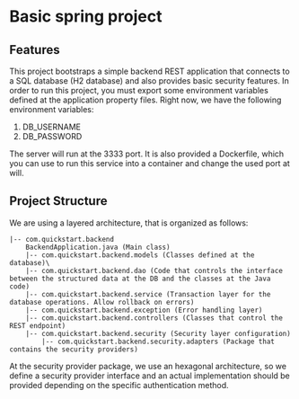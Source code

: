 # Basic spring project

## Features

This project bootstraps a simple backend REST application that connects to a SQL database (H2 database) and also 
provides basic security features. In order to run this project, you must export some environment variables defined
at the application property files. Right now, we have the following environment variables:

1. DB_USERNAME
2. DB_PASSWORD

The server will run at the 3333 port. It is also provided a Dockerfile, which you can use to run this service into a container
and change the used port at will.

## Project Structure

We are using a layered architecture, that is organized as follows:

```
|-- com.quickstart.backend
	BackendApplication.java (Main class)
    |-- com.quickstart.backend.models (Classes defined at the database)\
    |-- com.quickstart.backend.dao (Code that controls the interface between the structured data at the DB and the classes at the Java code)
    |-- com.quickstart.backend.service (Transaction layer for the database operations. Allow rollback on errors)
    |-- com.quickstart.backend.exception (Error handling layer)
    |-- com.quickstart.backend.controllers (Classes that control the REST endpoint)
    |-- com.quickstart.backend.security (Security layer configuration)
    	|-- com.quickstart.backend.security.adapters (Package that contains the security providers)
 ```
 
 At the security provider package, we use an hexagonal architecture, so we define a security provider interface and an actual implementation
 should be provided depending on the specific authentication method. 